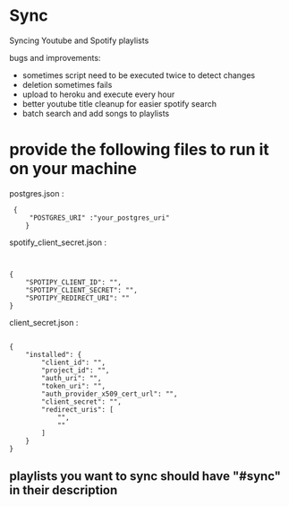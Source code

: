 # Sync
Syncing Youtube and Spotify playlists

bugs and improvements:
- sometimes script need to be executed twice to detect changes
- deletion sometimes fails
- upload to heroku and execute every hour
- better youtube title cleanup for easier spotify search
- batch search and add songs to playlists

# provide the following files to run it on your machine
postgres.json :
```
 { 
     "POSTGRES_URI" :"your_postgres_uri"
    }
```

spotify_client_secret.json : 
```


{
    "SPOTIPY_CLIENT_ID": "",
    "SPOTIPY_CLIENT_SECRET": "",
    "SPOTIPY_REDIRECT_URI": ""
}
```

client_secret.json : 
```

{
    "installed": {
        "client_id": "",
        "project_id": "",
        "auth_uri": "",
        "token_uri": "",
        "auth_provider_x509_cert_url": "",
        "client_secret": "",
        "redirect_uris": [
            "",
            ""
        ]
    }
}
```

## playlists you want to sync should have  "#sync" in their description